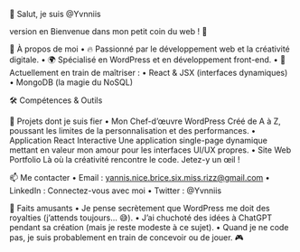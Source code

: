 👋 Salut, je suis @Yvnniis

version en
Bienvenue dans mon petit coin du web ! 🚀

👀 À propos de moi
	•	🔥 Passionné par le développement web et la créativité digitale.
	•	🌍 Spécialisé en WordPress et en développement front-end.
	•	🌱 Actuellement en train de maîtriser :
	•	React & JSX (interfaces dynamiques)
	•	MongoDB (la magie du NoSQL)

🛠️ Compétences & Outils

🚀 Projets dont je suis fier
	•	Mon Chef-d’œuvre WordPress
Créé de A à Z, poussant les limites de la personnalisation et des performances.
	•	Application React Interactive
Une application single-page dynamique mettant en valeur mon amour pour les interfaces UI/UX propres.
	•	Site Web Portfolio
Là où la créativité rencontre le code. Jetez-y un œil !

📫 Me contacter
	•	Email : yannis.nice.brice.six.miss.rizz@gmail.com
	•	LinkedIn : Connectez-vous avec moi
	•	Twitter : @Yvnniis

🌟 Faits amusants
	•	Je pense secrètement que WordPress me doit des royalties (j’attends toujours… 😅).
	•	J’ai chuchoté des idées à ChatGPT pendant sa création (mais je reste modeste à ce sujet).
	•	Quand je ne code pas, je suis probablement en train de concevoir ou de jouer. 🎮
